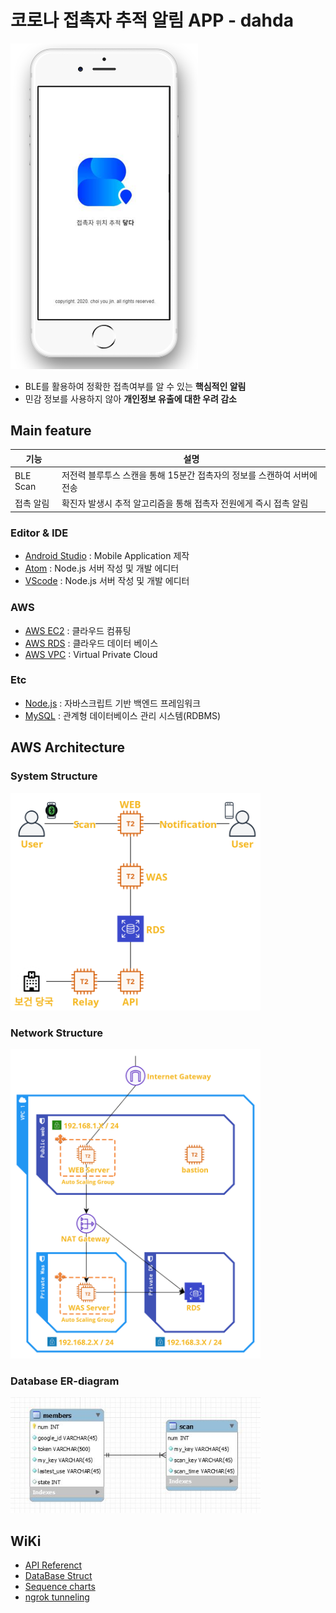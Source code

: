 # 코로나 접촉자 추적 알림 APP - dahda
<img src="./img/loding.png" width = 300>






- BLE를 활용하여 정확한 접촉여부를 알 수 있는 **핵심적인 알림**
- 민감 정보를 사용하지 않아 **개인정보 유출에 대한 우려 감소**





## Main feature
| 기능 | 설명 |
| ------ | ------ |
| BLE Scan | 저전력 블루투스 스캔을 통해 15분간 접촉자의 정보를 스캔하여 서버에 전송 |
| 접촉 알림 | 확진자 발생시 추적 알고리즘을 통해 접촉자 전원에게 즉시 접촉 알림 | 



### Editor & IDE
- [Android Studio](https://developer.android.com/studio/index.html) : Mobile Application 제작
- [Atom](https://atom.io) : Node.js 서버 작성 및 개발 에디터
- [VScode](https://https://code.visualstudio.com/) : Node.js 서버 작성 및 개발 에디터

### AWS
- [AWS EC2](https://aws.amazon.com/ko/ec2/) : 클라우드 컴퓨팅
- [AWS RDS](https://aws.amazon.com/ko/rds/) : 클라우드 데이터 베이스
- [AWS VPC](https://aws.amazon.com/ko/vpc/) : Virtual Private Cloud

### Etc
- [Node.js](https://nodejs.org/) : 자바스크립트 기반 백엔드 프레임워크
- [MySQL](https://www.mysql.com) : 관계형 데이터베이스 관리 시스템(RDBMS)


## AWS Architecture
### System Structure
<img src="./img/system.png" width=400>

### Network Structure
<img src="./img/network.png" width=400>

### Database ER-diagram
<img src="./img/db.JPG" width=400>


## WiKi

- [API Referenct](https://13.125.91.162/swmaestro/nice/-/wikis/API-Reference)
- [DataBase Struct](https://13.125.91.162/swmaestro/nice/-/wikis/DataBase-Struct)
- [Sequence charts](https://13.125.91.162/swmaestro/nice/-/wikis/Sequence-charts)
- [ngrok tunneling](https://13.125.91.162/swmaestro/nice/-/wikis/ngrok-tunneling)